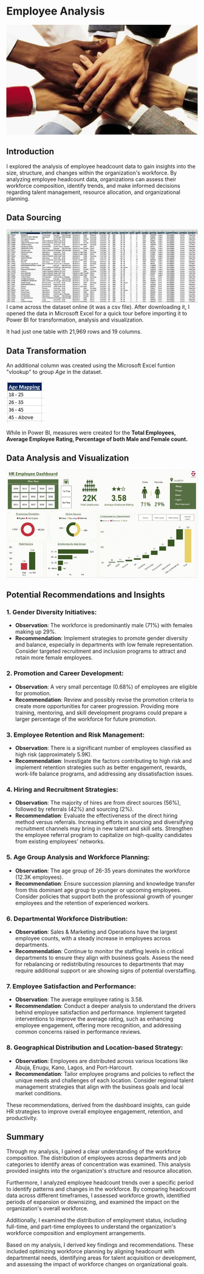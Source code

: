 # Employee Analysis
![](intro1.JPG)

## Introduction
I explored the analysis of employee headcount data to gain insights into the size, structure, and changes within the organization's workforce. By analyzing employee headcount data, organizations can assess their workforce composition, identify trends, and make informed decisions regarding talent management, resource allocation, and organizational planning.

## Data Sourcing
![](Images/dataset.JPG)
I came across the dataset online (it was a csv file). After downloading it, I opened the data in Microsoft Excel for a quick tour before importing it to Power BI for transformation, analysis and visualization.

It had just one table with 21,969 rows and 19 columns.

## Data Transformation
An additional column was created using the Microsoft Excel funtion "vlookup" to group _Age_ in the dataset.

![](Images/age_mapping.JPG) 

While in Power BI, measures were created for the **Total Employees, Average Employee Rating, Percentage of both Male and Female count.** 

## Data Analysis and Visualization
![](Images/dashboard.JPG)

## Potential Recommendations and Insights
### 1. Gender Diversity Initiatives:
   - **Observation**: The workforce is predominantly male (71%) with females making up 29%.
   - **Recommendation**: Implement strategies to promote gender diversity and balance, especially in departments with low female representation. Consider targeted recruitment and inclusion programs to attract and retain more female employees.

### 2. Promotion and Career Development:
   - **Observation**: A very small percentage (0.68%) of employees are eligible for promotion.
   - **Recommendation**: Review and possibly revise the promotion criteria to create more opportunities for career progression. Providing more training, mentoring, and skill development programs could prepare a larger percentage of the workforce for future promotion.

### 3. Employee Retention and Risk Management:
   - **Observation**: There is a significant number of employees classified as high risk (approximately 5.9K).
   - **Recommendation**: Investigate the factors contributing to high risk and implement retention strategies such as better engagement, rewards, work-life balance programs, and addressing any dissatisfaction issues. 

### 4. Hiring and Recruitment Strategies:
   - **Observation**: The majority of hires are from direct sources (56%), followed by referrals (42%) and sourcing (2%).
   - **Recommendation**: Evaluate the effectiveness of the direct hiring method versus referrals. Increasing efforts in sourcing and diversifying recruitment channels may bring in new talent and skill sets. Strengthen the employee referral program to capitalize on high-quality candidates from existing employees' networks.

### 5. Age Group Analysis and Workforce Planning:
   - **Observation**: The age group of 26-35 years dominates the workforce (12.3K employees).
   - **Recommendation**: Ensure succession planning and knowledge transfer from this dominant age group to younger or upcoming employees. Consider policies that support both the professional growth of younger employees and the retention of experienced workers.

### 6. Departmental Workforce Distribution:
   - **Observation**: Sales & Marketing and Operations have the largest employee counts, with a steady increase in employees across departments.
   - **Recommendation**: Continue to monitor the staffing levels in critical departments to ensure they align with business goals. Assess the need for rebalancing or redistributing resources to departments that may require additional support or are showing signs of potential overstaffing.

### 7. Employee Satisfaction and Performance:
   - **Observation**: The average employee rating is 3.58.
   - **Recommendation**: Conduct a deeper analysis to understand the drivers behind employee satisfaction and performance. Implement targeted interventions to improve the average rating, such as enhancing employee engagement, offering more recognition, and addressing common concerns raised in performance reviews.

### 8. Geographical Distribution and Location-based Strategy:
   - **Observation**: Employees are distributed across various locations like Abuja, Enugu, Kano, Lagos, and Port-Harcourt.
   - **Recommendation**: Tailor employee programs and policies to reflect the unique needs and challenges of each location. Consider regional talent management strategies that align with the business goals and local market conditions.

These recommendations, derived from the dashboard insights, can guide HR strategies to improve overall employee engagement, retention, and productivity.

## Summary
Through my analysis, I gained a clear understanding of the workforce composition. The distribution of employees across departments and job categories to identify areas of concentration was examined. This analysis provided insights into the organization's structure and resource allocation.

Furthermore, I analyzed employee headcount trends over a specific period to identify patterns and changes in the workforce. By comparing headcount data across different timeframes, I assessed workforce growth, identified periods of expansion or downsizing, and examined the impact on the organization's overall workforce.

Additionally, I examined the distribution of employment status, including full-time, and part-time employees to understand the organization's workforce composition and employment arrangements.

Based on my analysis, I derived key findings and recommendations. These included optimizing workforce planning by aligning headcount with departmental needs, identifying areas for talent acquisition or development, and assessing the impact of workforce changes on organizational goals.

